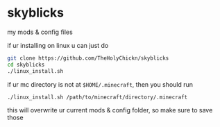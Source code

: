 # skyblicks
my mods &amp; config files

if ur installing on linux u can just do
```bash
git clone https://github.com/TheHolyChickn/skyblicks
cd skyblicks
./linux_install.sh
```
if ur mc directory is not at `$HOME/.minecraft`, then you should run
```bash
./linux_install.sh /path/to/minecraft/directory/.minecraft
```
this will overwrite ur current mods & config folder, so make sure to save those
